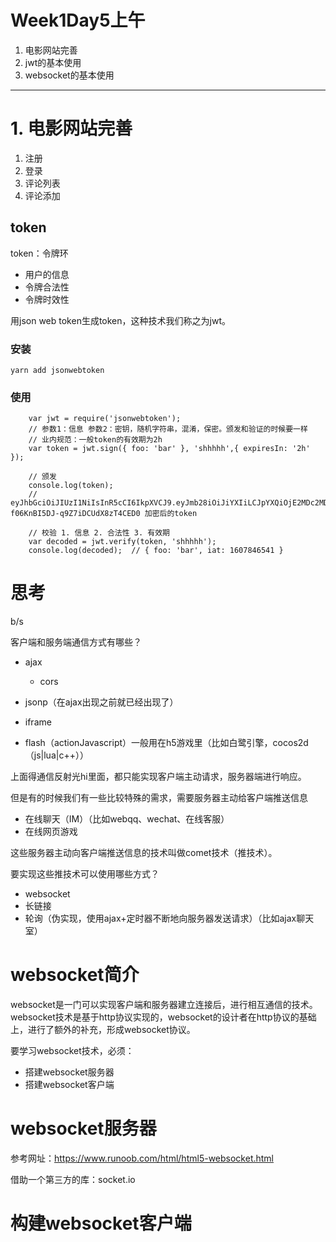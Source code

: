 
# Week1Day5上午
1. 电影网站完善
2. jwt的基本使用
3. websocket的基本使用

---

# 1. 电影网站完善
1. 注册
2. 登录
3. 评论列表
4. 评论添加

## token
token：令牌环
+ 用户的信息
+ 令牌合法性
+ 令牌时效性

用json web token生成token，这种技术我们称之为jwt。

### 安装
`yarn add jsonwebtoken`

### 使用
```shell
    var jwt = require('jsonwebtoken');
    // 参数1：信息 参数2：密钥，随机字符串，混淆，保密。颁发和验证的时候要一样
    // 业内规范：一般token的有效期为2h
    var token = jwt.sign({ foo: 'bar' }, 'shhhhh',{ expiresIn: '2h' });
    
    // 颁发
    console.log(token);
    // eyJhbGciOiJIUzI1NiIsInR5cCI6IkpXVCJ9.eyJmb28iOiJiYXIiLCJpYXQiOjE2MDc2MDQ0MjN9.xrwQTdGpp4Xve-f06KnBI5DJ-q9Z7iDCUdX8zT4CED0 加密后的token
    
    // 校验 1. 信息 2. 合法性 3. 有效期
    var decoded = jwt.verify(token, 'shhhhh');
    console.log(decoded);  // { foo: 'bar', iat: 1607846541 }
```

# 思考
b/s

客户端和服务端通信方式有哪些？
+ ajax
    + cors

+ jsonp（在ajax出现之前就已经出现了）

+ iframe

+ flash（actionJavascript）一般用在h5游戏里（比如白鹭引擎，cocos2d（js|lua|c++））

上面得通信反射光hi里面，都只能实现客户端主动请求，服务器端进行响应。

但是有的时候我们有一些比较特殊的需求，需要服务器主动给客户端推送信息
+ 在线聊天（IM）（比如webqq、wechat、在线客服）
+ 在线网页游戏

这些服务器主动向客户端推送信息的技术叫做comet技术（推技术）。

要实现这些推技术可以使用哪些方式？
+ websocket
+ 长链接
+ 轮询（伪实现，使用ajax+定时器不断地向服务器发送请求）（比如ajax聊天室）

# websocket简介
websocket是一门可以实现客户端和服务器建立连接后，进行相互通信的技术。websocket技术是基于http协议实现的，websocket的设计者在http协议的基础上，进行了额外的补充，形成websocket协议。

要学习websocket技术，必须：
+ 搭建websocket服务器
+ 搭建websocket客户端

# websocket服务器
参考网址：https://www.runoob.com/html/html5-websocket.html

借助一个第三方的库：socket.io

# 构建websocket客户端